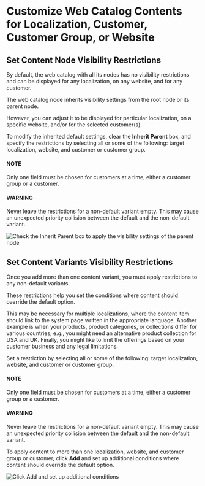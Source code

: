 <a id="user-guide-marketing-web-catalog-node-visibility"></a>

<a id="user-guide-marketing-web-catalog-content-visibility"></a>

<a id="user-guide-marketing-web-catalog-customize"></a>

# Customize Web Catalog Contents for Localization, Customer, Customer Group, or Website

<!-- begin -->

## Set Content Node Visibility Restrictions

By default, the web catalog with all its nodes has no visibility restrictions and can be displayed for any localization, on any website, and for any customer.

The web catalog node inherits visibility settings from the root node or its parent node.

However, you can adjust it to be displayed for particular localization, on a specific website, and/or for the selected customer(s).

To modify the inherited default settings, clear the **Inherit Parent** box, and specify the restrictions by selecting all or some of the following: target localization, website, and customer or customer group.

#### NOTE
Only one field must be chosen for customers at a time, either a customer group or a customer.

#### WARNING
Never leave the restrictions for a non-default variant empty. This may cause an unexpected priority collision between the default and the non-default variant.

![Check the Inherit Parent box to apply the visibility settings of the parent node](user/img/marketing/web_catalogs/InheritParent.png)

## Set Content Variants Visibility Restrictions

Once you add more than one content variant, you must apply restrictions to any non-default variants.

These restrictions help you set the conditions where content should override the default option.

This may be necessary for multiple localizations, where the content item should link to the system page written in the appropriate language. Another example is when your products, product categories, or collections differ for various countries, e.g., you might need an alternative product collection for USA and UK. Finally, you might like to limit the offerings based on your customer business and any legal limitations.

Set a restriction by selecting all or some of the following: target localization, website, and customer or customer group.

#### NOTE
Only one field must be chosen for customers at a time, either a customer group or a customer.

#### WARNING
Never leave the restrictions for a non-default variant empty. This may cause an unexpected priority collision between the default and the non-default variant.

To apply content to more than one localization, website, and customer group or customer, click **Add** and set up additional conditions where content should override the default option.

![Click Add and set up additional conditions](user/img/marketing/web_catalogs/AddMoreRestrictions.png)
<!-- finish -->
